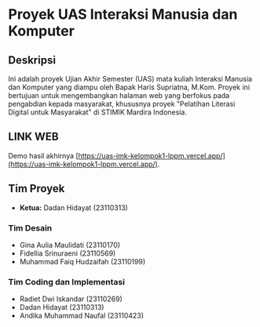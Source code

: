 # Proyek UAS Interaksi Manusia dan Komputer

## Deskripsi
Ini adalah proyek Ujian Akhir Semester (UAS) mata kuliah Interaksi Manusia dan Komputer yang diampu oleh Bapak Haris Supriatna, M.Kom. Proyek ini bertujuan untuk mengembangkan halaman web yang berfokus pada pengabdian kepada masyarakat, khususnya proyek "Pelatihan Literasi Digital untuk Masyarakat" di STIMIK Mardira Indonesia.

## LINK WEB
Demo hasil akhirnya  [https://uas-imk-kelompok1-lppm.vercel.app/](https://uas-imk-kelompok1-lppm.vercel.app/).

## Tim Proyek
- **Ketua:** Dadan Hidayat (23110313)

### Tim Desain
- Gina Aulia Maulidati (23110170)
- Fidellia Srinuraeni (23110569)
- Muhammad Faiq Hudzaifah (23110199)

### Tim Coding dan Implementasi
- Radiet Dwi Iskandar (23110269)
- Dadan Hidayat (23110313)
- Andika Muhammad Naufal (23110423)
